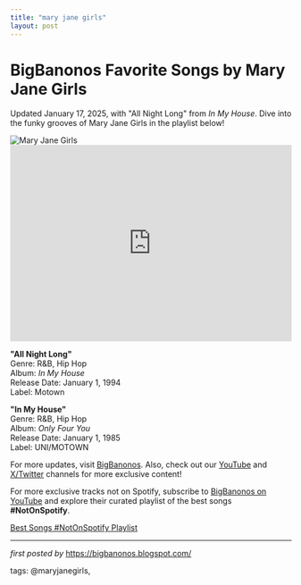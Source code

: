 ```yaml
---
title: "mary jane girls"
layout: post
---
```

<!-- Title of the Post -->
<h1 >BigBanonos Favorite Songs by Mary Jane Girls</h1> <!-- Introductory Text -->
<p >Updated January 17, 2025, with "All Night Long" from <em>In My House</em>. Dive into the funky grooves of Mary Jane Girls in the playlist below!</p> <!-- Featured Image -->
<div > <img src="https://celebritytalentagency.com/wp-content/uploads/2023/12/IMG_2466-1024x1024.jpg" alt="Mary Jane Girls" />
</div> <!-- Spotify Embed -->
<div > <iframe src="https://open.spotify.com/embed/playlist/5ZOMYWCpI3WADZM6bvutxb?utm_source=generator" width="100%" height="352" frameBorder="0" allowfullscreen="" allow="autoplay; clipboard-write; encrypted-media; fullscreen; picture-in-picture" loading="lazy"></iframe>
</div> <!-- Song Information -->
<div > <p><strong>"All Night Long"</strong><br> Genre: R&B, Hip Hop<br> Album: <em>In My House</em><br> Release Date: January 1, 1994<br> Label: Motown</p> <p><strong>"In My House"</strong><br> Genre: R&B, Hip Hop<br> Album: <em>Only Four You</em><br> Release Date: January 1, 1985<br> Label: UNI/MOTOWN</p>
</div> <!-- Footer Links -->
<div > <p>For more updates, visit <a href="https://bigbanonos.blogspot.com/" target="_blank">BigBanonos</a>. Also, check out our <a href="https://www.youtube.com/@BigBanonos" target="_blank">YouTube</a> and <a href="https://x.com/bigbanonos" target="_blank">X/Twitter</a> channels for more exclusive content!</p>


<!--Subscribe and Playlist Links-->
<div>
    <p>For more exclusive tracks not on Spotify, subscribe to <a href="https://www.youtube.com/@BigBanonos" target="_blank">BigBanonos on YouTube</a> and explore their curated playlist of the best songs <strong>#NotOnSpotify</strong>.</p>
    <p><a href="https://www.youtube.com/playlist?list=PLtuNtuTatqI0kFahUCbtbfenC_ET5O_tr" target="_blank">Best Songs #NotOnSpotify Playlist<br /></a></p></div>

<hr />

<p><em>first posted by</em> <a href="https://bigbanonos.blogspot.com/" rel="noopener" target="_new">https://bigbanonos.blogspot.com/</a></p>

<p>tags: @maryjanegirls,</p>
